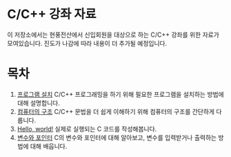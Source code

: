 # C/C++ 강좌 자료

이 저장소에서는 현풍전산에서 신입회원을 대상으로 하는 C/C++ 강좌를 위한 자료가 모여있습니다.
진도가 나감에 따라 내용이 더 추가될 예정입니다.

# 목차

1. [프로그램 설치](1-prepare-development-environment)
C/C++ 프로그래밍을 하기 위해 필요한 프로그램을 설치하는 방법에 대해 설명합니다.
2. [컴퓨터의 구조](2-structure-of-computers)
C/C++ 문법을 더 쉽게 이해하기 위해 컴퓨터의 구조를 간단하게 다룹니다.
3. [Hello, world!](3-hello-world)
실제로 실행되는 C 코드를 작성해봅니다.
4. [변수와 포인터](4-variables-and-pointers)
C의 변수와 포인터에 대해 알아보고, 변수를 입력받거나 출력하는 방법에 대해 배웁니다.
